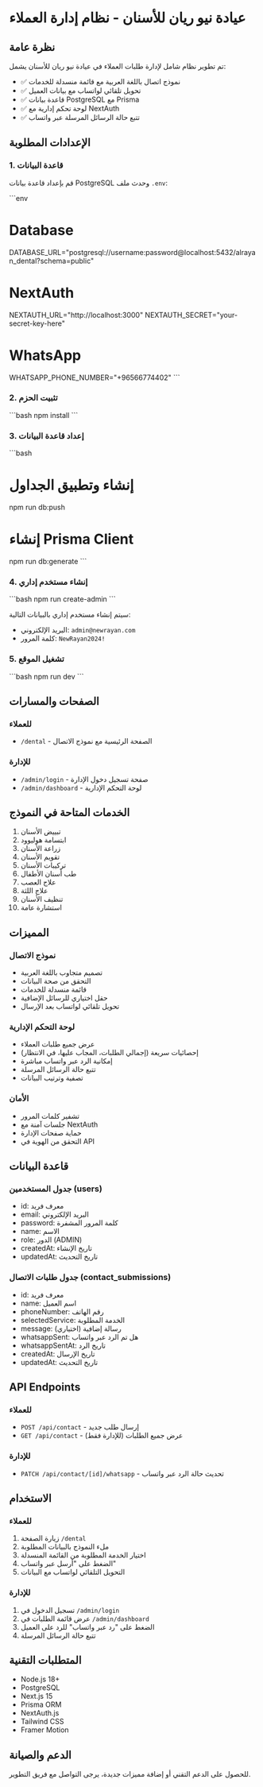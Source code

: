 # عيادة نيو ريان للأسنان - نظام إدارة العملاء

## نظرة عامة

تم تطوير نظام شامل لإدارة طلبات العملاء في عيادة نيو ريان للأسنان يشمل:

- ✅ نموذج اتصال باللغة العربية مع قائمة منسدلة للخدمات
- ✅ تحويل تلقائي لواتساب مع بيانات العميل
- ✅ قاعدة بيانات PostgreSQL مع Prisma
- ✅ لوحة تحكم إدارية مع NextAuth
- ✅ تتبع حالة الرسائل المرسلة عبر واتساب

## الإعدادات المطلوبة

### 1. قاعدة البيانات

قم بإعداد قاعدة بيانات PostgreSQL وحدث ملف `.env`:

\`\`\`env
# Database
DATABASE_URL="postgresql://username:password@localhost:5432/alrayan_dental?schema=public"

# NextAuth
NEXTAUTH_URL="http://localhost:3000"
NEXTAUTH_SECRET="your-secret-key-here"

# WhatsApp
WHATSAPP_PHONE_NUMBER="+96566774402"
\`\`\`

### 2. تثبيت الحزم

\`\`\`bash
npm install
\`\`\`

### 3. إعداد قاعدة البيانات

\`\`\`bash
# إنشاء وتطبيق الجداول
npm run db:push

# إنشاء Prisma Client
npm run db:generate
\`\`\`

### 4. إنشاء مستخدم إداري

\`\`\`bash
npm run create-admin
\`\`\`

سيتم إنشاء مستخدم إداري بالبيانات التالية:
- البريد الإلكتروني: `admin@newrayan.com`
- كلمة المرور: `NewRayan2024!`

### 5. تشغيل الموقع

\`\`\`bash
npm run dev
\`\`\`

## الصفحات والمسارات

### للعملاء
- `/dental` - الصفحة الرئيسية مع نموذج الاتصال

### للإدارة
- `/admin/login` - صفحة تسجيل دخول الإدارة
- `/admin/dashboard` - لوحة التحكم الإدارية

## الخدمات المتاحة في النموذج

1. تبييض الأسنان
2. ابتسامة هوليوود
3. زراعة الأسنان
4. تقويم الأسنان
5. تركيبات الأسنان
6. طب أسنان الأطفال
7. علاج العصب
8. علاج اللثة
9. تنظيف الأسنان
10. استشارة عامة

## المميزات

### نموذج الاتصال
- تصميم متجاوب باللغة العربية
- التحقق من صحة البيانات
- قائمة منسدلة للخدمات
- حقل اختياري للرسائل الإضافية
- تحويل تلقائي لواتساب بعد الإرسال

### لوحة التحكم الإدارية
- عرض جميع طلبات العملاء
- إحصائيات سريعة (إجمالي الطلبات، المجاب عليها، في الانتظار)
- إمكانية الرد عبر واتساب مباشرة
- تتبع حالة الرسائل المرسلة
- تصفية وترتيب البيانات

### الأمان
- تشفير كلمات المرور
- جلسات آمنة مع NextAuth
- حماية صفحات الإدارة
- التحقق من الهوية في API

## قاعدة البيانات

### جدول المستخدمين (users)
- id: معرف فريد
- email: البريد الإلكتروني
- password: كلمة المرور المشفرة
- name: الاسم
- role: الدور (ADMIN)
- createdAt: تاريخ الإنشاء
- updatedAt: تاريخ التحديث

### جدول طلبات الاتصال (contact_submissions)
- id: معرف فريد
- name: اسم العميل
- phoneNumber: رقم الهاتف
- selectedService: الخدمة المطلوبة
- message: رسالة إضافية (اختياري)
- whatsappSent: هل تم الرد عبر واتساب
- whatsappSentAt: تاريخ الرد
- createdAt: تاريخ الإرسال
- updatedAt: تاريخ التحديث

## API Endpoints

### للعملاء
- `POST /api/contact` - إرسال طلب جديد
- `GET /api/contact` - عرض جميع الطلبات (للإدارة فقط)

### للإدارة
- `PATCH /api/contact/[id]/whatsapp` - تحديث حالة الرد عبر واتساب

## الاستخدام

### للعملاء
1. زيارة الصفحة `/dental`
2. ملء النموذج بالبيانات المطلوبة
3. اختيار الخدمة المطلوبة من القائمة المنسدلة
4. الضغط على "أرسل عبر واتساب"
5. التحويل التلقائي لواتساب مع البيانات

### للإدارة
1. تسجيل الدخول في `/admin/login`
2. عرض قائمة الطلبات في `/admin/dashboard`
3. الضغط على "رد عبر واتساب" للرد على العميل
4. تتبع حالة الرسائل المرسلة

## المتطلبات التقنية

- Node.js 18+
- PostgreSQL
- Next.js 15
- Prisma ORM
- NextAuth.js
- Tailwind CSS
- Framer Motion

## الدعم والصيانة

للحصول على الدعم التقني أو إضافة مميزات جديدة، يرجى التواصل مع فريق التطوير.
